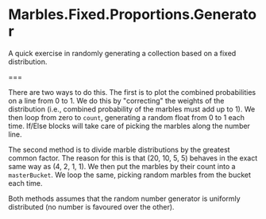 # Marbles.Fixed.Proportions.Generator

A quick exercise in randomly generating a collection based on a fixed distribution.


===

There are two ways to do this.  The first is to plot the combined probabilities on a line from 0 to 1.  We do this by "correcting" the weights of the distribution (i.e., combined probability of the marbles must add up to 1).  We then loop from zero to `count`, generating a random float from 0 to 1 each time.  If/Else blocks will take care of picking the marbles along the number line.

The second method is to divide marble distributions by the greatest common factor.  The reason for this is that (20, 10, 5, 5) behaves in the exact same way as (4, 2, 1, 1).  We then put the marbles by their count into a `masterBucket`.  We loop the same, picking random marbles from the bucket each time.

Both methods assumes that the random number generator is uniformly distributed (no number is favoured over the other).
